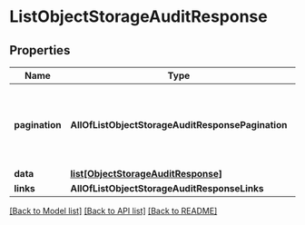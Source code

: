 # ListObjectStorageAuditResponse

## Properties
Name | Type | Description | Notes
------------ | ------------- | ------------- | -------------
**pagination** | **AllOfListObjectStorageAuditResponsePagination** | Data about pagination like how many results, pages, page size. | 
**data** | [**list[ObjectStorageAuditResponse]**](ObjectStorageAuditResponse.md) |  | 
**links** | **AllOfListObjectStorageAuditResponseLinks** |  | 

[[Back to Model list]](../README.md#documentation-for-models) [[Back to API list]](../README.md#documentation-for-api-endpoints) [[Back to README]](../README.md)

